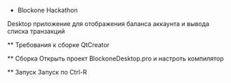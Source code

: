 * Blockone Hackathon

Desktop приложение для отображения баланса аккаунта и вывода списка транзакций

** Требования к сборке
QtCreator 

** Сборка
Открыть проект BlockoneDesktop.pro и настроть компилятор

** Запуск
Запуск по Ctrl-R

